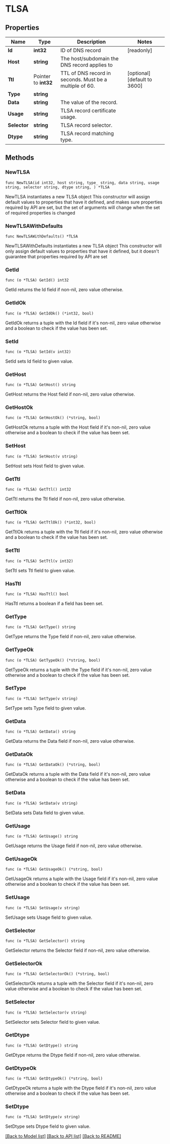 # TLSA

## Properties

Name | Type | Description | Notes
------------ | ------------- | ------------- | -------------
**Id** | **int32** | ID of DNS record | [readonly] 
**Host** | **string** | The host/subdomain the DNS record applies to | 
**Ttl** | Pointer to **int32** | TTL of DNS record in seconds. Must be a multiple of 60. | [optional] [default to 3600]
**Type** | **string** |  | 
**Data** | **string** | The value of the record. | 
**Usage** | **string** | TLSA record certificate usage. | 
**Selector** | **string** | TLSA record selector. | 
**Dtype** | **string** | TLSA record matching type. | 

## Methods

### NewTLSA

`func NewTLSA(id int32, host string, type_ string, data string, usage string, selector string, dtype string, ) *TLSA`

NewTLSA instantiates a new TLSA object
This constructor will assign default values to properties that have it defined,
and makes sure properties required by API are set, but the set of arguments
will change when the set of required properties is changed

### NewTLSAWithDefaults

`func NewTLSAWithDefaults() *TLSA`

NewTLSAWithDefaults instantiates a new TLSA object
This constructor will only assign default values to properties that have it defined,
but it doesn't guarantee that properties required by API are set

### GetId

`func (o *TLSA) GetId() int32`

GetId returns the Id field if non-nil, zero value otherwise.

### GetIdOk

`func (o *TLSA) GetIdOk() (*int32, bool)`

GetIdOk returns a tuple with the Id field if it's non-nil, zero value otherwise
and a boolean to check if the value has been set.

### SetId

`func (o *TLSA) SetId(v int32)`

SetId sets Id field to given value.


### GetHost

`func (o *TLSA) GetHost() string`

GetHost returns the Host field if non-nil, zero value otherwise.

### GetHostOk

`func (o *TLSA) GetHostOk() (*string, bool)`

GetHostOk returns a tuple with the Host field if it's non-nil, zero value otherwise
and a boolean to check if the value has been set.

### SetHost

`func (o *TLSA) SetHost(v string)`

SetHost sets Host field to given value.


### GetTtl

`func (o *TLSA) GetTtl() int32`

GetTtl returns the Ttl field if non-nil, zero value otherwise.

### GetTtlOk

`func (o *TLSA) GetTtlOk() (*int32, bool)`

GetTtlOk returns a tuple with the Ttl field if it's non-nil, zero value otherwise
and a boolean to check if the value has been set.

### SetTtl

`func (o *TLSA) SetTtl(v int32)`

SetTtl sets Ttl field to given value.

### HasTtl

`func (o *TLSA) HasTtl() bool`

HasTtl returns a boolean if a field has been set.

### GetType

`func (o *TLSA) GetType() string`

GetType returns the Type field if non-nil, zero value otherwise.

### GetTypeOk

`func (o *TLSA) GetTypeOk() (*string, bool)`

GetTypeOk returns a tuple with the Type field if it's non-nil, zero value otherwise
and a boolean to check if the value has been set.

### SetType

`func (o *TLSA) SetType(v string)`

SetType sets Type field to given value.


### GetData

`func (o *TLSA) GetData() string`

GetData returns the Data field if non-nil, zero value otherwise.

### GetDataOk

`func (o *TLSA) GetDataOk() (*string, bool)`

GetDataOk returns a tuple with the Data field if it's non-nil, zero value otherwise
and a boolean to check if the value has been set.

### SetData

`func (o *TLSA) SetData(v string)`

SetData sets Data field to given value.


### GetUsage

`func (o *TLSA) GetUsage() string`

GetUsage returns the Usage field if non-nil, zero value otherwise.

### GetUsageOk

`func (o *TLSA) GetUsageOk() (*string, bool)`

GetUsageOk returns a tuple with the Usage field if it's non-nil, zero value otherwise
and a boolean to check if the value has been set.

### SetUsage

`func (o *TLSA) SetUsage(v string)`

SetUsage sets Usage field to given value.


### GetSelector

`func (o *TLSA) GetSelector() string`

GetSelector returns the Selector field if non-nil, zero value otherwise.

### GetSelectorOk

`func (o *TLSA) GetSelectorOk() (*string, bool)`

GetSelectorOk returns a tuple with the Selector field if it's non-nil, zero value otherwise
and a boolean to check if the value has been set.

### SetSelector

`func (o *TLSA) SetSelector(v string)`

SetSelector sets Selector field to given value.


### GetDtype

`func (o *TLSA) GetDtype() string`

GetDtype returns the Dtype field if non-nil, zero value otherwise.

### GetDtypeOk

`func (o *TLSA) GetDtypeOk() (*string, bool)`

GetDtypeOk returns a tuple with the Dtype field if it's non-nil, zero value otherwise
and a boolean to check if the value has been set.

### SetDtype

`func (o *TLSA) SetDtype(v string)`

SetDtype sets Dtype field to given value.



[[Back to Model list]](../README.md#documentation-for-models) [[Back to API list]](../README.md#documentation-for-api-endpoints) [[Back to README]](../README.md)


